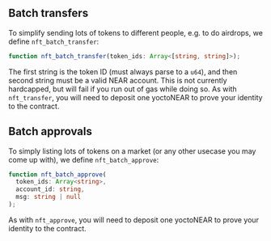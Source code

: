 ## Batch transfers

To simplify sending lots of tokens to different people, e.g. to do airdrops, we
define `nft_batch_transfer`:

```ts
function nft_batch_transfer(token_ids: Array<[string, string]>);
```

The first string is the token ID (must always parse to a `u64`), and then second
string must be a valid NEAR account. This is not currently hardcapped, but will
fail if you run out of gas while doing so. As with `nft_transfer`, you will need
to deposit one yoctoNEAR to prove your identity to the contract.

## Batch approvals

To simply listing lots of tokens on a market (or any other usecase you may come
up with), we define `nft_batch_approve`:

```ts
function nft_batch_approve(
  token_ids: Array<string>,
  account_id: string,
  msg: string | null
);
```

As with `nft_approve`, you will need to deposit one yoctoNEAR to prove your
identity to the contract.
